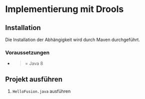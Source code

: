 # Implementierung mit Drools

## Installation
Die Installation der Abhängigkeit wird durch Maven durchgeführt.

### Voraussetzungen

* >= Java 8

## Projekt ausführen

1. `HelloFusion.java` ausführen